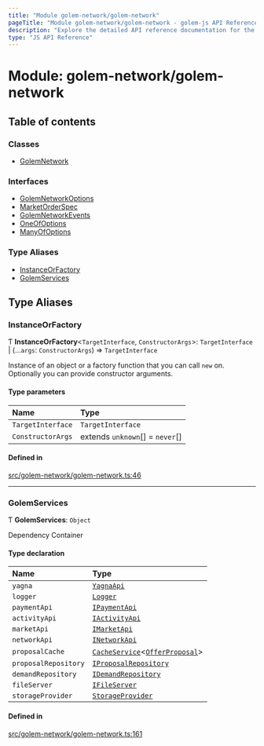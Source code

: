 ```yaml
---
title: "Module golem-network/golem-network"
pageTitle: "Module golem-network/golem-network - golem-js API Reference"
description: "Explore the detailed API reference documentation for the Module golem-network/golem-network within the golem-js SDK for the Golem Network."
type: "JS API Reference"
---
```

# Module: golem-network/golem-network

## Table of contents

### Classes

- [GolemNetwork](../classes/golem_network_golem_network.GolemNetwork)

### Interfaces

- [GolemNetworkOptions](../interfaces/golem_network_golem_network.GolemNetworkOptions)
- [MarketOrderSpec](../interfaces/golem_network_golem_network.MarketOrderSpec)
- [GolemNetworkEvents](../interfaces/golem_network_golem_network.GolemNetworkEvents)
- [OneOfOptions](../interfaces/golem_network_golem_network.OneOfOptions)
- [ManyOfOptions](../interfaces/golem_network_golem_network.ManyOfOptions)

### Type Aliases

- [InstanceOrFactory](golem_network_golem_network#instanceorfactory)
- [GolemServices](golem_network_golem_network#golemservices)

## Type Aliases

### InstanceOrFactory

Ƭ **InstanceOrFactory**\<`TargetInterface`, `ConstructorArgs`\>: `TargetInterface` \| (...`args`: `ConstructorArgs`) => `TargetInterface`

Instance of an object or a factory function that you can call `new` on.
Optionally you can provide constructor arguments.

#### Type parameters

| Name | Type |
| :------ | :------ |
| `TargetInterface` | `TargetInterface` |
| `ConstructorArgs` | extends `unknown`[] = `never`[] |

#### Defined in

[src/golem-network/golem-network.ts:46](https://github.com/golemfactory/golem-js/blob/570126bc/src/golem-network/golem-network.ts#L46)

___

### GolemServices

Ƭ **GolemServices**: `Object`

Dependency Container

#### Type declaration

| Name | Type |
| :------ | :------ |
| `yagna` | [`YagnaApi`](../classes/shared_yagna_yagnaApi.YagnaApi) |
| `logger` | [`Logger`](../interfaces/shared_utils_logger_logger.Logger) |
| `paymentApi` | [`IPaymentApi`](../interfaces/payment_api.IPaymentApi) |
| `activityApi` | [`IActivityApi`](../interfaces/activity_api.IActivityApi) |
| `marketApi` | [`IMarketApi`](../interfaces/market_api.IMarketApi) |
| `networkApi` | [`INetworkApi`](../interfaces/network_api.INetworkApi) |
| `proposalCache` | [`CacheService`](../classes/shared_cache_CacheService.CacheService)\<[`OfferProposal`](../classes/market_proposal_offer_proposal.OfferProposal)\> |
| `proposalRepository` | [`IProposalRepository`](../interfaces/market_proposal_market_proposal.IProposalRepository) |
| `demandRepository` | [`IDemandRepository`](../interfaces/market_demand_demand.IDemandRepository) |
| `fileServer` | [`IFileServer`](../interfaces/activity_activity_module.IFileServer) |
| `storageProvider` | [`StorageProvider`](../interfaces/shared_storage_provider.StorageProvider) |

#### Defined in

[src/golem-network/golem-network.ts:161](https://github.com/golemfactory/golem-js/blob/570126bc/src/golem-network/golem-network.ts#L161)
